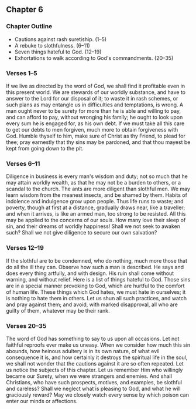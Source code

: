 ## Chapter 6

### Chapter Outline

- Cautions against rash suretiship. (1–5)
- A rebuke to slothfulness. (6–11)
- Seven things hateful to God. (12–19)
- Exhortations to walk according to God's commandments. (20–35)

### Verses 1–5

If we live as directed by the word of God, we shall find it profitable even in this present world. We are stewards of our worldly substance, and have to answer to the Lord for our disposal of it; to waste it in rash schemes, or such plans as may entangle us in difficulties and temptations, is wrong. A man ought never to be surety for more than he is able and willing to pay, and can afford to pay, without wronging his family; he ought to look upon every sum he is engaged for, as his own debt. If we must take all this care to get our debts to men forgiven, much more to obtain forgiveness with God. Humble thyself to him, make sure of Christ as thy Friend, to plead for thee; pray earnestly that thy sins may be pardoned, and that thou mayest be kept from going down to the pit.

### Verses 6–11

Diligence in business is every man's wisdom and duty; not so much that he may attain worldly wealth, as that he may not be a burden to others, or a scandal to the church. The ants are more diligent than slothful men. We may learn wisdom from the meanest insects, and be shamed by them. Habits of indolence and indulgence grow upon people. Thus life runs to waste; and poverty, though at first at a distance, gradually draws near, like a traveller; and when it arrives, is like an armed man, too strong to be resisted. All this may be applied to the concerns of our souls. How many love their sleep of sin, and their dreams of worldly happiness! Shall we not seek to awaken such? Shall we not give diligence to secure our own salvation?

### Verses 12–19

If the slothful are to be condemned, who do nothing, much more those that do all the ill they can. Observe how such a man is described. He says and does every thing artfully, and with design. His ruin shall come without warning, and without relief. Here is a list of things hateful to God. Those sins are in a special manner provoking to God, which are hurtful to the comfort of human life. These things which God hates, we must hate in ourselves; it is nothing to hate them in others. Let us shun all such practices, and watch and pray against them; and avoid, with marked disapproval, all who are guilty of them, whatever may be their rank.

### Verses 20–35

The word of God has something to say to us upon all occasions. Let not faithful reproofs ever make us uneasy. When we consider how much this sin abounds, how heinous adultery is in its own nature, of what evil consequence it is, and how certainly it destroys the spiritual life in the soul, we shall not wonder that the cautions against it are so often repeated. Let us notice the subjects of this chapter. Let us remember Him who willingly became our Surety, when we were strangers and enemies. And shall Christians, who have such prospects, motives, and examples, be slothful and careless? Shall we neglect what is pleasing to God, and what he will graciously reward? May we closely watch every sense by which poison can enter our minds or affections.

